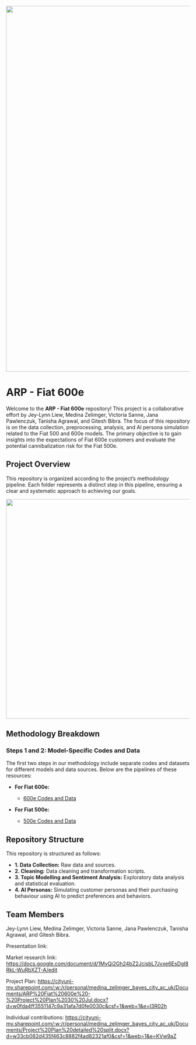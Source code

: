 <p align="center">
  <img src="https://github.com/user-attachments/assets/e40bf7b6-77b1-43c6-9c76-cfbd401c41c0" width="1000" />
</p>

# ARP - Fiat 600e

Welcome to the **ARP - Fiat 600e** repository! This project is a collaborative effort by Jey-Lynn Liew, Medina Zelimger, Victoria Sanne, Jana Pawlenczuk, Tanisha Agrawal, and Gitesh Bibra. The focus of this repository is on the data collection, preprocessing, analysis, and AI persona simulation related to the Fiat 500 and 600e models. The primary objective is to gain insights into the expectations of Fiat 600e customers and evaluate the potential cannibalization risk for the Fiat 500e.

## Project Overview

This repository is organized according to the project’s methodology pipeline. Each folder represents a distinct step in this pipeline, ensuring a clear and systematic approach to achieving our goals.

<p align="center">
  <img src="https://github.com/user-attachments/files/16753200/ARP-11.pdf" width="600" />
</p>

## Methodology Breakdown

### Steps 1 and 2: Model-Specific Codes and Data

The first two steps in our methodology include separate codes and datasets for different models and data sources. Below are the pipelines of these resources:

- **For Fiat 600e:**
  - [600e Codes and Data](https://github.com/user-attachments/assets/2b1a0471-0fce-4fc3-99c4-f74a5c710a7a)
  
- **For Fiat 500e:**
  - [500e Codes and Data](https://github.com/user-attachments/assets/f857ecdf-805d-4b97-a8ad-444b3f2436a8)

## Repository Structure

This repository is structured as follows:

- **1. Data Collection:** Raw data and sources.
- **2. Cleaning:** Data cleaning and transformation scripts.
- **3. Topic Modelling and Sentiment Analysis:** Exploratory data analysis and statistical evaluation.
- **4. AI Personas:** Simulating customer personas and their purchasing behaviour using AI to predict preferences and behaviors.

## Team Members

Jey-Lynn Liew, Medina Zelimger, Victoria Sanne, Jana Pawlenczuk, Tanisha Agrawal, and Gitesh Bibra.









Presentation link:

Market research link: https://docs.google.com/document/d/1MvQi2Gh24bZ2JcisbL7Jvxe6EsDgI8RkL-WuRbXZT-A/edit 

Project Plan: https://cityuni-my.sharepoint.com/:w:/r/personal/medina_zelimger_bayes_city_ac_uk/Documents/ARP%20Fiat%20600e%20-%20Project%20Plan%2030%20Jul.docx?d=w0fda4ff3551147c9a31afa7d0fe0030c&csf=1&web=1&e=I3R02h

Individual contributions: https://cityuni-my.sharepoint.com/:w:/r/personal/medina_zelimger_bayes_city_ac_uk/Documents/Project%20Plan%20detailed%20split.docx?d=w33cb082d435f463c8882f4ad82321af0&csf=1&web=1&e=KVw9aZ
